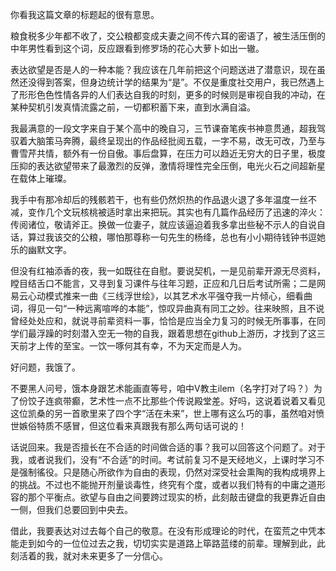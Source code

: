 你看我这篇文章的标题起的很有意思。

粮食税多少年都不收了，交公粮都变成夫妻之间不传六耳的密语了，被生活压倒的中年男性看到这个词，反应跟看到修罗场的花心大萝卜如出一辙。

表达欲望是否是人的一种本能？我应该在几年前把这个问题送进了潜意识，现在虽然还没得到答案，但身边统计学的结果为“是”。不仅是重度社交用户，我已然遇上了形形色色性情各异的人们表达自我的时刻，更多的时候则是审视自我的冲动，在某种契机引发真情流露之前，一切都积蓄下来，直到水满自溢。

我最满意的一段文字来自于某个高中的晚自习，三节课奋笔疾书神意贯通，超我驾驭着大脑策马奔腾，最终呈现出的作品经批阅五载，一字不易，改无可改，乃至与曹雪芹共情，额外有一份自傲。事后盘算，在压力可以趋近无穷大的日子里，极度压抑的表达欲望带来了最激烈的反弹，激情将理性完全压倒，电光火石之间超新星在载体上璀璨。

我手中有那冷却后的残骸若干，也有些仍然炽热的作品退火退了多年温度一丝不减，变作几个文玩核桃被适时拿出来把玩。其实也有几篇作品经历了迅速的淬火：传阅诸位，敬请斧正。换做一位妻子，就应该逼迫着我多拿出些秘不示人的自说自话，算过我该交的公粮，哪怕那尊称一句先生的杨绛，总也有小小期待钱钟书逗她乐的幽默文字。

但没有红袖添香的夜，我一如既往在自慰。要说契机，一是见前辈开源无尽资料，瞠目结舌口不能言，又寻到复习课件与往年习题，正应和几日后考试所需；二是网易云心动模式推来一曲《三线浮世绘》，以其艺术水平强夺我一片倾心，细看曲词，得见一句“一种远离喧哗的本能”，惊叹异曲真有同工之妙。往来映照，且不说曾经处处应和，就说寻前辈资料一事，恰恰是应当全力复习的时候无所事事，在同学们最浮躁的时刻潜入空无一物的自我，跟着思想在github上游历，才找到了这三天前才上传的至宝。一饮一啄何其有幸，不为天定而是人为。

好问题，我饿了。

不要黑人问号，饿本身跟艺术能画直等号，咱中V教主ilem（名字打对了吗？）为了份饺子连疯带癫，艺术性一点不比那些个传说殿堂差。好吗，这说着说着又看见这位凯桑的另一首歌里来了四个字“活在未来”，世上哪有这么巧的事，虽然咱对愤世嫉俗特质不感冒，但这位看来真跟我有那么两句话可说的！

话说回来。我是否擅长在不合适的时间做合适的事？我可以回答这个问题了。对于我，或者说我们，没有“不合适”的时间。考试前复习不是天经地义，上课时学习不是强制徭役。只是随心所欲作为自由的表现，仍然对深受社会熏陶的我构成境界上的挑战。不过也不能抛开剂量谈毒性，终究有个度，或者以我们特有的中庸之道形容的那个平衡点。欲望与自由之间要跨过现实的桥，此刻敲击键盘的我更靠近自由一侧，但我们总要回到中央去。

借此，我要表达对过去每个自己的敬意。在没有形成理论的时代，在蛮荒之中凭本能走到如今的一位位过去之我，切切实实是道路上筚路蓝缕的前辈。理解到此，此刻活着的我，就对未来更多了一分信心。

